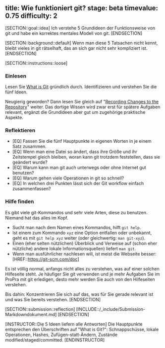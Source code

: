 title: Wie funktioniert git?
stage: beta
timevalue: 0.75
difficulty: 2
---

[SECTION::goal::idea]
Ich verstehe 5 Grundideen der Funktionsweise von git und habe ein korrektes
mentales Modell von git.
[ENDSECTION]

[SECTION::background::default]
Wenn man diese 5 Tatsachen nicht kennt, bleibt vieles in git rätselhaft,
das an sich gar nicht sehr kompliziert ist.
[ENDSECTION]

[SECTION::instructions::loose]

### Einlesen

Lesen Sie [What is Git](https://git-scm.com/book/en/v2/Getting-Started-What-is-Git%3F) gründlich durch.
Identifizieren und verstehen Sie die fünf Ideen.

Neugierig geworden?
Dann lesen Sie gleich auf
"[Recording Changes to the Repository](https://git-scm.com/book/en/v2/Git-Basics-Recording-Changes-to-the-Repository)" 
weiter.
Das dortige Wissen wird zwar erst für spätere Aufgaben relevant, ergänzt die Grundideen
aber gut um zugehörige praktische Aspekte.


### Reflektieren

- [EQ] Fassen Sie die fünf Hauptpunkte in eigenen Worten in je einem Satz zusammen.
- [EQ] Wenn man eine Datei so ändert, dass ihre Größe und ihr Zeitstempel gleich bleiben,
  woran kann git trotzdem feststellen, dass sie geändert wurde?
- [EQ] Warum kann man git auch unterwegs oder ohne Internet gut benutzen?
- [EQ] Warum gehen viele Operationen in git so schnell?
- [EQ] In welchen drei Punkten lässt sich der Git workflow einfach zusammenfassen?


### Hilfe finden

Es gibt viele git-Kommandos und sehr viele Arten, diese zu benutzen.
Niemand hat das alles im Kopf.  

- Sucht man nach dem Namen eines Kommandos, hilft `git help`.  
- Ist einem zum Kommando `xyz` eine Option entfallen oder unbekannt,
  geht es mit `git help xyz` weiter (oder gleichwertig: `man git-xyz`).  
- Einen (eher selten nützlichen) Überblick und Verweise auf (schon eher nützliche) andere 
  lokale Informationsquellen) liefert `man git`.
- Wenn man ausführlicher nachlesen will, ist meist die Webseite besser:
  [HREF::https://git-scm.com/doc]

Es ist völlig normal, anfangs nicht alles zu verstehen, was auf einer solchen Hilfeseite steht.
Je häufiger Sie git verwenden und je mehr Aufgaben Sie im ProPra mit git erledigen, desto mehr
werden Sie auch von den Hilfeseiten verstehen.

Bis dahin: Konzentrieren Sie sich auf das, was für Sie gerade relevant ist und was Sie bereits
verstehen.
[ENDSECTION]

[SECTION::submission::reflection]
[INCLUDE::/_include/Submission-Markdowndokument.md]
[ENDSECTION]

[INSTRUCTOR::Die 5 Ideen liefern alle Antworten]
Die Hauptpunkte entsprechen den Überschriften auf "What is Git?": 
Schnappschüsse, lokale Operationen, Hashes, Zufügen-statt-Ändern, Zustände modified/staged/committed.
[ENDINSTRUCTOR]
